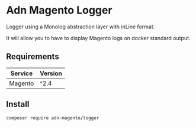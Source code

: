 # Adn Magento Logger

Logger using a Monolog abstraction layer with inLine format. 

It will allow you to have to display Magento logs on docker standard output.

## Requirements

| Service        | Version |
|----------------|---------|
| Magento        | ^2.4    |

## Install

```shell
composer require adn-magento/logger
```
